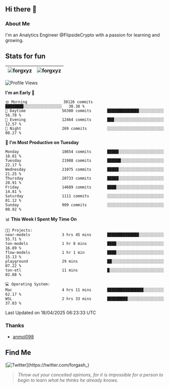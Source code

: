 ## Hi there 👋

### About Me

I'm an Analytics Engineer @FlipsideCrypto with a passion for learning and growing.
  
## Stats for fun

| <img align="center" src="https://github-readme-streak-stats.herokuapp.com/?user=forgxyz&theme=tokyonight" alt="forgxyz" /> | <img align="center" src="https://github-readme-stats.vercel.app/api?username=forgxyz&theme=tokyonight&show_icons=true" alt="forgxyz" /> |
| ------------- |------------- |


<!--START_SECTION:waka-->
![Profile Views](http://img.shields.io/badge/Profile%20Views-0-blue)

**I'm an Early 🐤** 

```text
🌞 Morning                30126 commits       ████████░░░░░░░░░░░░░░░░░   30.38 % 
🌆 Daytime                56300 commits       ██████████████░░░░░░░░░░░   56.78 % 
🌃 Evening                12464 commits       ███░░░░░░░░░░░░░░░░░░░░░░   12.57 % 
🌙 Night                  269 commits         ░░░░░░░░░░░░░░░░░░░░░░░░░   00.27 % 
```
📅 **I'm Most Productive on Tuesday** 

```text
Monday                   18654 commits       █████░░░░░░░░░░░░░░░░░░░░   18.81 % 
Tuesday                  21988 commits       ██████░░░░░░░░░░░░░░░░░░░   22.17 % 
Wednesday                21075 commits       █████░░░░░░░░░░░░░░░░░░░░   21.25 % 
Thursday                 20733 commits       █████░░░░░░░░░░░░░░░░░░░░   20.91 % 
Friday                   14689 commits       ████░░░░░░░░░░░░░░░░░░░░░   14.81 % 
Saturday                 1111 commits        ░░░░░░░░░░░░░░░░░░░░░░░░░   01.12 % 
Sunday                   909 commits         ░░░░░░░░░░░░░░░░░░░░░░░░░   00.92 % 
```


📊 **This Week I Spent My Time On** 

```text
🐱‍💻 Projects: 
near-models              3 hrs 45 mins       ██████████████░░░░░░░░░░░   55.71 % 
ton-models               1 hr 8 mins         ████░░░░░░░░░░░░░░░░░░░░░   16.89 % 
flow-models              1 hr 1 min          ████░░░░░░░░░░░░░░░░░░░░░   15.13 % 
playground               29 mins             ██░░░░░░░░░░░░░░░░░░░░░░░   07.22 % 
ton-etl                  11 mins             █░░░░░░░░░░░░░░░░░░░░░░░░   02.88 % 

💻 Operating System: 
Mac                      4 hrs 11 mins       ████████████████░░░░░░░░░   62.17 % 
WSL                      2 hrs 33 mins       █████████░░░░░░░░░░░░░░░░   37.83 % 
```


 Last Updated on 18/04/2025 06:23:33 UTC
<!--END_SECTION:waka-->

### Thanks
 - [anmol098](https://github.com/anmol098/waka-readme-stats/)
  
## Find Me
[![Twitter](https://img.shields.io/twitter/url/https/twitter.com/forgash_.svg?style=social&label=Follow%20%40forgash_)](https://twitter.com/forgash_)


> *Throw out your conceited opinions, for it is impossible for a person to begin to learn what he thinks he already knows.* 
